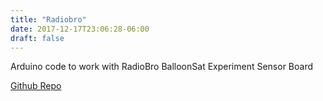 ```yaml
---
title: "Radiobro"
date: 2017-12-17T23:06:28-06:00
draft: false
---
```


Arduino code to work with RadioBro BalloonSat Experiment Sensor Board

<a class="btn btn-lg btn-primary" href="https://github.com/cyberphilia/Hopkinsville-Community-College-BalloonSat/" target="_blank">Github Repo</a>


<div style="height:600px"></div>